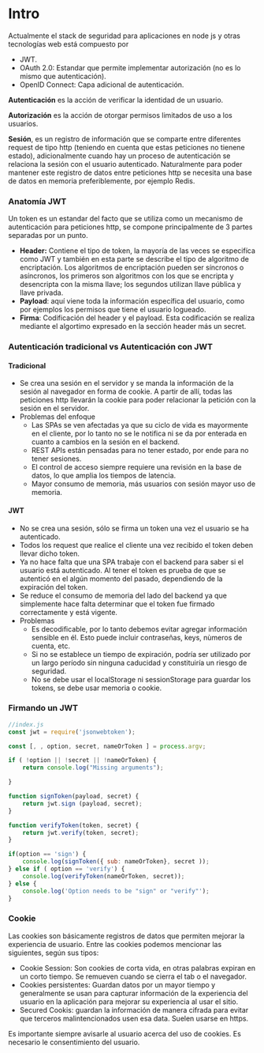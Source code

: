 # Intro

Actualmente el stack de seguridad para aplicaciones en node js y otras tecnologías web está compuesto por

* JWT.
* OAuth 2.0: Estandar que permite implementar autorización \(no es lo mismo que autenticación\).
* OpenID Connect: Capa adicional de autenticación.

**Autenticación** es la acción de verificar la identidad de un usuario.

**Autorización** es la acción de otorgar permisos limitados de uso a los usuarios.

**Sesión**, es un registro de información que se comparte entre diferentes request de tipo http \(teniendo en cuenta que estas peticiones no tienene estado\), adicionalmente cuando hay un proceso de autenticación se relaciona la sesión con el usuario autenticado. Naturalmente para poder mantener este registro de datos entre peticiones http se necesita una base de datos en memoria preferiblemente, por ejemplo Redis.

### Anatomía JWT

Un token es un estandar del facto que se utiliza como un mecanismo de autenticación para peticiones http, se compone principalmente de 3 partes separadas por un punto.

* **Header:** Contiene el tipo de token, la mayoría de las veces se especifíca como JWT y también en esta parte se describe el tipo de algoritmo de encriptación. Los algoritmos de encriptación pueden ser síncronos o asíncronos, los primeros son algoritmos con los que se encripta y desencripta con la misma llave; los segundos utilizan llave pública y llave privada.
* **Payload**: aquí viene toda la información específica del usuario, como por ejemplos los permisos que tiene el usuario logueado.
* **Firma**: Codificación del header y el payload. Esta codificación se realiza mediante el algortimo expresado en la sección header más un secret.

### Autenticación tradicional vs Autenticación con JWT

#### Tradicional

* Se crea una sesión en el servidor y se manda la información de la sesión al navegador en forma de cookie. A partir de allí, todas las peticiones http llevarán la cookie para poder relacionar la petición con la sesión en el servidor.
* Problemas del enfoque
  * Las SPAs se ven afectadas ya que su ciclo de vida es mayormente en el cliente, por lo tanto no se le notifica ni se da por enterada en cuanto a cambios en la sesión en el backend.
  * REST APIs están pensadas para no tener estado, por ende para no tener sesiones.
  * El control de acceso siempre requiere una revisión en la base de datos, lo que amplia los tiempos de latencia.
  * Mayor consumo de memoria, más usuarios con sesión mayor uso de memoria.

#### JWT

* No se crea una sesión, sólo se firma un token una vez el usuario se ha autenticado.
* Todos los request que realice el cliente una vez recibido el token deben llevar dicho token.
* Ya no hace falta que una SPA trabaje con el backend para saber si el usuario está autenticado. Al tener el token es prueba de que se autenticó en el algún momento del pasado, dependiendo de la expiración del token.
* Se reduce el consumo de memoria del lado del backend ya que simplemente hace falta determinar que el token fue firmado correctamente y está vigente.
* Problemas
  * Es decodificable, por lo tanto debemos evitar agregar información sensible en él. Esto puede incluir contraseñas, keys, nùmeros de cuenta, etc.
  * Si no se establece un tiempo de expiración, podría ser utilizado por un largo período sin ninguna caducidad y constituiría un riesgo de seguridad.
  * No se debe usar el localStorage ni sessionStorage para guardar los tokens, se debe usar memoria o cookie.

### Firmando un JWT

```javascript
//index.js
const jwt = require('jsonwebtoken');

const [, , option, secret, nameOrToken ] = process.argv;

if ( !option || !secret || !nameOrToken) {
    return console.log("Missing arguments");

}

function signToken(payload, secret) {
    return jwt.sign (payload, secret);
}

function verifyToken(token, secret) {
    return jwt.verify(token, secret);
}

if(option == 'sign') {
    console.log(signToken({ sub: nameOrToken}, secret ));
} else if ( option == 'verify') {
    console.log(verifyToken(nameOrToken, secret));
} else {
    console.log('Option needs to be "sign" or "verify"');
} 
```

### Cookie

Las cookies son básicamente registros de datos que permiten mejorar la experiencia de usuario. Entre las cookies podemos mencionar las siguientes, según sus tipos:

* Cookie Session: Son cookies de corta vida, en otras palabras expiran en un corto tiempo. Se remueven cuando se cierra el tab o el navegador.
* Cookies persistentes: Guardan datos por un mayor tiempo y generalmente se usan para capturar información de la experiencia del usuario en la aplicación para mejorar su experiencia al usar el sitio.
* Secured Cookis: guardan la información de manera cifrada para evitar que terceros malintencionados usen esa data. Suelen usarse en https.

Es importante siempre avisarle al usuario acerca del uso de cookies. Es necesario le consentimiento del usuario.

